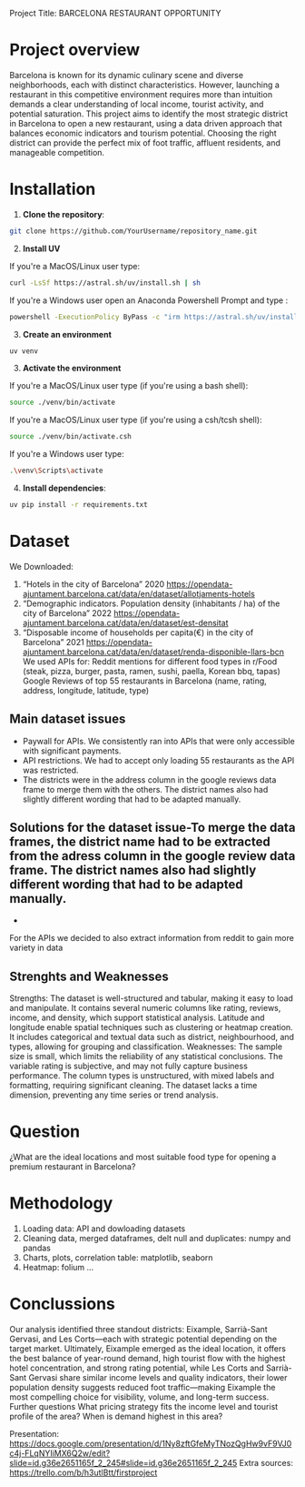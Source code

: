 Project Title:  BARCELONA RESTAURANT OPPORTUNITY

# Project overview
Barcelona is known for its dynamic culinary scene and diverse neighborhoods, each with distinct characteristics. However, launching a restaurant in this competitive environment requires more than intuition demands a clear understanding of local income, tourist activity, and potential saturation.
This project aims to identify the most strategic district in Barcelona to open a new restaurant, using a data driven approach that balances economic indicators and tourism potential.  Choosing the right district can provide the perfect mix of foot traffic, affluent residents, and manageable competition.

# Installation

1. **Clone the repository**:

```bash
git clone https://github.com/YourUsername/repository_name.git
```

2. **Install UV**

If you're a MacOS/Linux user type:

```bash
curl -LsSf https://astral.sh/uv/install.sh | sh
```

If you're a Windows user open an Anaconda Powershell Prompt and type :

```bash
powershell -ExecutionPolicy ByPass -c "irm https://astral.sh/uv/install.ps1 | iex"
```

3. **Create an environment**

```bash
uv venv 
```

3. **Activate the environment**

If you're a MacOS/Linux user type (if you're using a bash shell):

```bash
source ./venv/bin/activate
```

If you're a MacOS/Linux user type (if you're using a csh/tcsh shell):

```bash
source ./venv/bin/activate.csh
```

If you're a Windows user type:

```bash
.\venv\Scripts\activate
```

4. **Install dependencies**:

```bash
uv pip install -r requirements.txt
```
# Dataset 
We Downloaded:
1) “Hotels in the city of Barcelona” 2020
https://opendata-ajuntament.barcelona.cat/data/en/dataset/allotjaments-hotels
2) “Demographic indicators. Population density (inhabitants / ha) of the city of Barcelona” 2022
https://opendata-ajuntament.barcelona.cat/data/en/dataset/est-densitat
3) “Disposable income of households per capita(€) in the city of Barcelona” 2021
https://opendata-ajuntament.barcelona.cat/data/en/dataset/renda-disponible-llars-bcn
We used APIs for:
Reddit mentions for different food types in r/Food (steak, pizza, burger, pasta, ramen, sushi, paella, Korean bbq, tapas)
Google Reviews of top 55 restaurants in Barcelona (name, rating, address, longitude, latitude, type)

## Main dataset issues
- Paywall for APIs. We consistently ran into APIs that were only accessible with significant payments.
- API restrictions. We had to accept only loading 55 restaurants as the API was restricted.
- The districts were in the address column in the google reviews data frame to merge them with the others. The district names also had slightly different wording that had to be adapted manually.

## Solutions for the dataset issue-To merge the data frames, the district name had to be extracted from the adress column in the google review data frame. The district names also had slightly different wording that had to be adapted manually.-
For the APIs we decided to also extract information from reddit to gain more variety in data

## Strenghts and Weaknesses
Strengths:
The dataset is well-structured and tabular, making it easy to load and manipulate.
It contains several numeric columns like rating, reviews, income, and density, which support statistical analysis.
Latitude and longitude enable spatial techniques such as clustering or heatmap creation.
It includes categorical and textual data such as district, neighbourhood, and types, allowing for grouping and classification.
Weaknesses:
The sample size is small, which limits the reliability of any statistical conclusions.
The variable rating is subjective, and may not fully capture business performance.
The column types is unstructured, with mixed labels and formatting, requiring significant cleaning.
The dataset lacks a time dimension, preventing any time series or trend analysis.

# Question
¿What are the ideal locations and most suitable food type for opening a premium restaurant in Barcelona?

# Methodology
1) Loading data: API and dowloading datasets
2) Cleaning data, merged dataframes, delt null and duplicates: numpy and pandas
3) Charts, plots, correlation table: matplotlib, seaborn
4) Heatmap: folium ...

# Conclussions
Our analysis identified three standout districts: Eixample, Sarrià-Sant Gervasi, and Les Corts—each with strategic potential depending on the target market.
Ultimately, Eixample emerged as the ideal location, it offers the best balance of year-round demand, high tourist flow with the highest hotel concentration, and strong rating potential, while Les Corts and Sarrià-Sant Gervasi share similar income levels and quality indicators, their lower population density suggests reduced foot traffic—making Eixample the most compelling choice for visibility, volume, and long-term success.
Further questions
What pricing strategy fits the income level and tourist profile of the area?
When is demand highest in this area?


Presentation: https://docs.google.com/presentation/d/1Ny8zftGfeMyTNozQgHw9vF9VJ0c4j-FLqNYIiMX6Q2w/edit?slide=id.g36e2651165f_2_245#slide=id.g36e2651165f_2_245
Extra sources:  https://trello.com/b/h3utlBtt/firstproject
